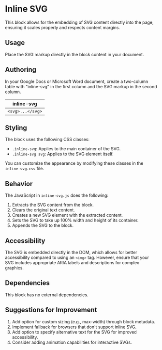 # Inline SVG

This block allows for the embedding of SVG content directly into the page, ensuring it scales properly and respects content margins.

## Usage

Place the SVG markup directly in the block content in your document.

## Authoring

In your Google Docs or Microsoft Word document, create a two-column table with "inline-svg" in the first column and the SVG markup in the second column.

| inline-svg |
|------------|
| `<svg>...</svg>` |

## Styling

The block uses the following CSS classes:

- `.inline-svg`: Applies to the main container of the SVG.
- `.inline-svg svg`: Applies to the SVG element itself.

You can customize the appearance by modifying these classes in the `inline-svg.css` file.

## Behavior

The JavaScript in `inline-svg.js` does the following:

1. Extracts the SVG content from the block.
2. Clears the original text content.
3. Creates a new SVG element with the extracted content.
4. Sets the SVG to take up 100% width and height of its container.
5. Appends the SVG to the block.

## Accessibility

The SVG is embedded directly in the DOM, which allows for better accessibility compared to using an `<img>` tag. However, ensure that your SVG includes appropriate ARIA labels and descriptions for complex graphics.

## Dependencies

This block has no external dependencies.

## Suggestions for Improvement

1. Add option for custom sizing (e.g., max-width) through block metadata.
2. Implement fallback for browsers that don't support inline SVG.
3. Add option to specify alternative text for the SVG for improved accessibility.
4. Consider adding animation capabilities for interactive SVGs.